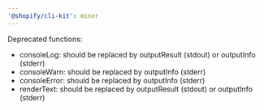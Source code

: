 ```yaml
---
'@shopify/cli-kit': minor
---
```


Deprecated functions:
- consoleLog: should be replaced by outputResult (stdout) or outputInfo (stderr)
- consoleWarn: should be replaced by outputInfo (stderr)
- consoleError: should be replaced by outputInfo (stderr)
- renderText: should be replaced by outputResult (stdout) or outputInfo (stderr)
